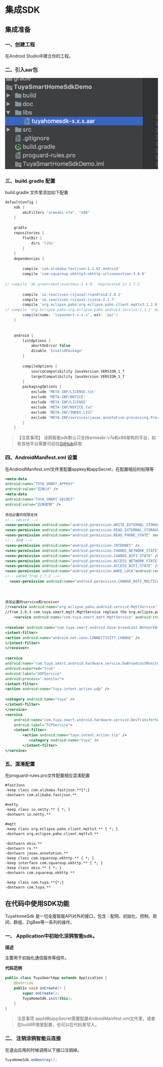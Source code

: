 # 集成SDK
## 集成准备
### 一、创建工程

在Android Studio中建立你的工程。

### 二、引入aar包

![cmd-markdown-logo](images/1522484439507.jpg) 

### 三、build.gradle 配置

build.gradle 文件里添加如下配置

```groovy
defaultConfig {
    ndk {
        abiFilters "armeabi-v7a", "x86"
    }

    gradle
    repositories {
        flatDir {
            dirs 'libs'
        }
    }
    dependencies {

        compile 'com.alibaba:fastjson:1.1.67.android'
        compile 'com.squareup.okhttp3:okhttp-urlconnection:3.6.0'

// compile 'de.greenrobot:eventbus:2.4.0'  Deprecated in 2.7.2

        compile 'io.reactivex.rxjava2:rxandroid:2.0.1'
        compile 'io.reactivex.rxjava2:rxjava:2.1.7'
        compile 'org.eclipse.paho:org.eclipse.paho.client.mqttv3:1.2.0'
// compile 'org.eclipse.paho:org.eclipse.paho.android.service:1.1.1' Deprecated in 2.7.2
        compile(name: 'tuyasmart-x.x.x', ext: 'aar')
    }


    android {
        lintOptions {
            abortOnError false
            disable 'InvalidPackage'
        }

        compileOptions {
            sourceCompatibility JavaVersion.VERSION_1_7
            targetCompatibility JavaVersion.VERSION_1_7
        }
        packagingOptions {
            exclude 'META-INF/LICENSE.txt'
            exclude 'META-INF/NOTICE'
            exclude 'META-INF/LICENSE'
            exclude 'META-INF/NOTICE.txt'
            exclude 'META-INF/INDEX.LIST'
            exclude 'META-INF/services/javax.annotation.processing.Processor'
        }
    }
```

> 【注意事项】
>涂鸦智能sdk默认只支持armeabi-v7a和x86架构的平台，如有其他平台需要可前往[GitHub](https://github.com/TuyaInc/tuyasmart_android_sdk/tree/master/library)获取

### 四、AndroidManifest.xml 设置

在AndroidManifest.xml文件里配置appkey和appSecret，在配置相应的权限等

```xml
<meta-data
android:name="TUYA_SMART_APPKEY"
android:value="应用id" />
<meta-data
android:name="TUYA_SMART_SECRET"
android:value="应用密钥" />

添加必要的权限支持
<!-- sdcard -->
<uses-permission android:name="android.permission.WRITE_EXTERNAL_STORAGE" />
<uses-permission android:name="android.permission.READ_EXTERNAL_STORAGE" />
<uses-permission android:name="android.permission.READ_PHONE_STATE" android:required="false"/>
<!-- 网络 -->
<uses-permission android:name="android.permission.INTERNET" />
<uses-permission android:name="android.permission.CHANGE_NETWORK_STATE" />
<uses-permission android:name="android.permission.CHANGE_WIFI_STATE" />
<uses-permission android:name="android.permission.ACCESS_NETWORK_STATE" />
<uses-permission android:name="android.permission.ACCESS_WIFI_STATE" />
<uses-permission android:name="android.permission.WAKE_LOCK"android:required="false" />
<!-- added from 2.7.2 -->
  <uses-permission android:name="android.permission.CHANGE_WIFI_MULTICAST_STATE" android:required="false"/>



添加必要的service和receiver
//<service android:name="org.eclipse.paho.android.service.MqttService" />
//from 2.6.3 com.tuya.smart.mqtt.MqttService replace the org.eclipse.paho.android.service.mqttservice
    <service android:name="com.tuya.smart.mqtt.MqttService" android:stopWithTask="true"/>

<receiver android:name="com.tuya.smart.android.base.broadcast.NetworkBroadcastReceiver">
<intent-filter>
<action android:name="android.net.conn.CONNECTIVITY_CHANGE" />
</intent-filter>
</receiver>

<service
android:name="com.tuya.smart.android.hardware.service.GwBroadcastMonitorService"
android:exported="true"
android:label="UDPService"
android:process=":monitor">
<intent-filter>
<action android:name="tuya.intent.action.udp" />

<category android:name="tuya" />
</intent-filter>
</service>
<service
    android:name="com.tuya.smart.android.hardware.service.DevTransferService"
    android:label="TCPService">
    <intent-filter>
    	<action android:name="tuya.intent.action.tcp" />
           <category android:name="tuya" />
        </intent-filter>
</service>

```

### 五、混淆配置

在proguard-rules.pro文件配置相应混淆配置

```shell
#fastJson
-keep class com.alibaba.fastjson.**{*;}
-dontwarn com.alibaba.fastjson.**

#netty
-keep class io.netty.** { *; }
-dontwarn io.netty.**

#mqtt
-keep class org.eclipse.paho.client.mqttv3.** { *; }
-dontwarn org.eclipse.paho.client.mqttv3.**

-dontwarn okio.**
-dontwarn rx.**
-dontwarn javax.annotation.**
-keep class com.squareup.okhttp.** { *; }
-keep interface com.squareup.okhttp.** { *; }
-keep class okio.** { *; }
-dontwarn com.squareup.okhttp.**

-keep class com.tuya.**{*;}
-dontwarn com.tuya.**
```

## 在代码中使用SDK功能

TuyaHomeSdk 是一切全屋智能API对外的接口，包含：配网、初始化、控制、房间、群组、ZigBee等一系列的操作。
### 一、 Application中初始化涂鸦智能sdk。
**描述**

主要用于初始化通信服务等组件。

**代码范例**

```java
public class TuyaSmartApp extends Application {
    @Override
    public void onCreate() {
        super.onCreate();
        TuyaHomeSdk.init(this);
    }
}
```

>注意事项
>appId和appSecret需要配置AndroidManifest.xml文件里，或者在build环境里配置，也可以在代码里写入。


### 二、 注销涂鸦智能云连接
在退出应用的时候调用以下接口注销掉。

```java
TuyaHomeSdk.onDestroy();
```

